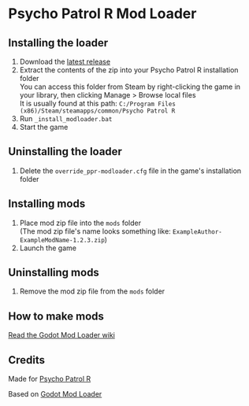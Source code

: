 # Psycho Patrol R Mod Loader

## Installing the loader

1. Download the [latest release](https://github.com/CruS-Modding-Infrastructure/ppr-modloader/releases)
2. Extract the contents of the zip into your Psycho Patrol R installation folder  
You can access this folder from Steam by right-clicking the game in your library, then clicking Manage > Browse local files  
It is usually found at this path: `C:/Program Files (x86)/Steam/steamapps/common/Psycho Patrol R`
3. Run `_install_modloader.bat`
4. Start the game

## Uninstalling the loader

1. Delete the `override_ppr-modloader.cfg` file in the game's installation folder

## Installing mods

1. Place mod zip file into the `mods` folder  
(The mod zip file's name looks something like: `ExampleAuthor-ExampleModName-1.2.3.zip`)
3. Launch the game

## Uninstalling mods

1. Remove the mod zip file from the `mods` folder

## How to make mods

[Read the Godot Mod Loader wiki](https://github.com/GodotModding/godot-mod-loader/blob/main/README.md#getting-started)

## Credits

Made for [Psycho Patrol R](https://store.steampowered.com/app/1907590/Psycho_Patrol_R/)

Based on [Godot Mod Loader](https://github.com/GodotModding/godot-mod-loader)
